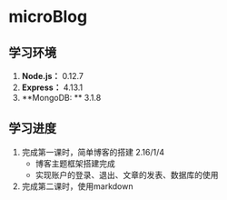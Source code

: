 # microBlog
## **学习环境**
1. **Node.js：** 0.12.7
2. **Express：** 4.13.1
3. **MongoDB: ** 3.1.8

## 学习进度
1. 完成第一课时，简单博客的搭建 2.16/1/4
    - 博客主题框架搭建完成
    - 实现账户的登录、退出、文章的发表、数据库的使用
2. 完成第二课时，使用markdown